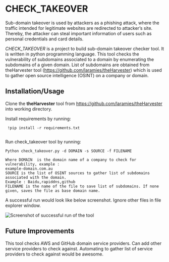 # CHECK_TAKEOVER

Sub-domain takeover is used by attackers as a phishing attack, where the traffic intended for legitimate websites are redirected to attacker’s site. 
Thereby, the attacker can steal important information of users such as personal credentials and card 
details.

*CHECK_TAKEOVER* is a project to build sub-domain takeover checker tool. It is written in python programming language.
This tool checks the vulnerability of subdomains associated to a domain by enumerating the subdomains of a given domain. List of subdomains are obtained from  theHarvester tool (https://github.com/laramies/theHarvester) which 
is used to gather open source intelligence (OSINT) on a company or domain.

## Installation/Usage

Clone the **theHarvester** tool from https://github.com/laramies/theHarvester into working directory.

Install requirements by running:
```
 !pip install -r requirements.txt
 
```
Run check_takeover tool by running:
```
Python check_takeover.py -d DOMAIN -s SOURCE -f FILENAME 

Where DOMAIN  is the domain name of a company to check for vulnerability, example : 
example-domain.com.au 
SOURCE is the list of OSINT sources to gather list of subdomains associated with the domain. 
Example : Baidu,rapiddns,github 
FILENAME is the name of the file to save list of subdomains. If none given, saves the file as base domain name.
```

A successful run would look like below screenshot. Ignore other files in file explorer window.

![Screenshot of successful run of the tool](https://github.com/toranjungshahi/something_awesome/blob/main/images/example%20run.PNG)

## Future Improvements

This tool checks AWS and GitHub domain service providers. Can add other service providers to check against.
Automating to gather list of service providers to check against would be awesome.
